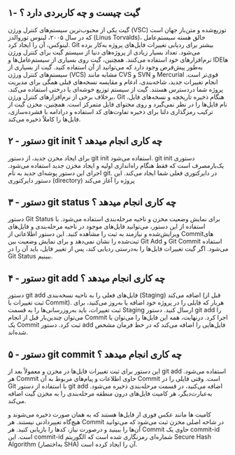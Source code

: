 ## ۱- گیت چیست و چه کاربردی دارد ؟

گیت یکی از محبوب‌ترین سیستم‌های کنترل ورژن (VSC) توزیع‌شده و متن‌باز جهان است که در سال ۲۰۰۵، لینوس توروالدز (Linus Torvalds)، خالق هسته سیستم‌عامل لینوکس، آن را ایجاد کرد. Git بیشتر برای ردیابی تغییرات فایل‌های پروژه به‌کار برده می‌شود. تعداد بسیار زیادی از پروژه‌های دنیا از سیستم گیت برای کنترل ورژن نرم‌افزارهای خود استفاده می‌کنند. همچنین، گیت روی بسیاری از سیستم‌عامل‌ها و IDEها به‌طور پیش‌فرض وجود دارد که می‌توانید از آن استفاده کنید.
گیت از بسیاری از سیستم‌های کنترل ورژن (VCS) مشابه مانند CVS و SVN و Mercurial قوی‌تر است. انجام تغییرات جدید، شاخه‌بندی، ادغام و مقایسه نسخه‌های قبلی همگی برای مدیریت پروژه شما دردسترس هستند. گیت از سیستم توزیع خوشه‌ای یا درختی استفاده می‌کند. برخلاف برخی از نرم‌افزارهای کنترل ورژن، Git هنگام ذخیره تاریخچه و نسخه‌های فایل، نام فایل‌ها را در نظر نمی‌گیرد و روی محتوای فایل متمرکز است. همچنین، مخزن گیت از ترکیب رمزگذاری دلتا برای ذخیره تفاوت‌های کد استفاده و درادامه با فشرده‌سازی، فایل‌ها را کاملاً ذخیره می‌کند.

## ۲ - دستور git init چه کاری انجام میدهد ؟

برای ایجاد مخزن جدید، از دستور git init استفاده می‌شود. git init دستوری یک‌بارمصرف است که فقط هنگام راه‌اندازی اولیه و ایجاد مخزن جدید استفاده می‌شود. اجرای این دستور پوشه‌ای جدید به نام git. در دایرکتوری فعلی شما ایجاد می‌کند.
این دستور دایرکتوری (directory) پروژه را آغاز می‌کند

## ۳ - دستور git status چه کاری انجام میدهد ؟

دستور Git Status برای نمایش وضعیت مخزن و ناحیه مرحله‌بندی استفاده می‌شود. با استفاده از این دستور، می‌توانید فایل‌های موجود در ناحیه مرحله‌بندی و فایل‌های ویرایش‌شده‌ و نیازمند به ثبت را مشاهده کنید. این دستور اطلاعاتی از Commitهای ثبت‌شده را نشان نمی‌دهد و برای نمایش وضعیت بین Git Add و Git Commit استفاده می‌شود. اگر گیت تغییرات فایل‌ها را به‌درستی ردیابی کند، پس از تغییر فایل، باید آن را در Git Status ببینیم.

## ۴ - دستور git add چه کاری انجام میدهد ؟

دستور git add فایل‌های فعلی را به ناحیه نسخه‌بندی (Staging) اضافه می‌کند (قبل از ثبت تغییرات با Commit). هربار که فایلی را در پروژه خود اضافه یا به‌روز می‌کنید، برای ثبت تغییرات، باید به‌روز‌رسانی‌ها را به قسمت Staging ارسال کنید. دستور git add را می‌توان چندین‌بار قبل از انجام Commit اجرا کرد. در‌نهایت، همه این فایل‌ها را می‌توان با یک Commit ثبت کرد. دستور add فایل‌هایی را اضافه می‌کند که در خط فرمان مشخص شده‌اند.

## ۵ - دستور git commit چه کاری انجام میدهد ؟

این دستور برای ثبت تغییرات فایل‌ها در مخزن و معمولاً بعد از git add استفاده می‌شود. هر Commit حاوی اطلاعات و پیام‌های مربوط به آن Commit است. وقتی فایلی را در Git با استفاده از دستور git add اضافه می‌کنید، در قسمت مرحله‌بندی ذخیره می‌شود. به‌عبارت‌دیگر، هر کامیت فایل‌های درون منطقه مرحله‌بندی را به مخزن گیت اضافه می‌کند.

کامیت ها مانند عکس فوری از فایل‌ها هستند که به همان صورت ذخیره می‌شوند و هیچ‌گاه تغییردادنی نیستند. هر Commit در شاخه اصلی مخزن ثبت می‌شود که می‌توانید آن‌ها را ببینید و درصورت نیاز، کدها را بازیابی کنید. هر Commit حاوی یک commit-id است. این commit-id شماره‌ای رمزنگاری شده است که الگوریتم Secure Hash Algorithm (به‌اختصار SHA) آن را ایجاد کرده است.
